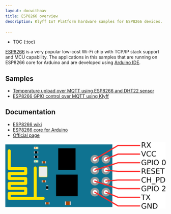 ```yaml
---
layout: docwithnav
title: ESP8266 overview
description: Klyff IoT Platform hardware samples for ESP8266 devices.

---
```


* TOC
{:toc}

[ESP8266](https://en.wikipedia.org/wiki/ESP8266) is a very popular low-cost Wi-Fi chip with TCP/IP stack support and MCU capability.
The applications in this samples that are running on ESP8266 core for Arduino and are developed using [Arduino IDE](https://www.arduino.cc/en/Main/Software).

## Samples

 - [Temperature upload over MQTT using ESP8266 and DHT22 sensor](/docs/samples/esp8266/temperature/)
 - [ESP8266 GPIO control over MQTT using Klyff](/docs/samples/esp8266/gpio/)

## Documentation

 - [ESP8266 wiki](https://en.wikipedia.org/wiki/ESP8266)
 - [ESP8266 core for Arduino](https://github.com/esp8266/Arduino)
 - [Official page](https://espressif.com/en/products/hardware/esp8266ex/overview)

 ![image](/images/samples/arduino/temperature/esp8266-pinout.png)